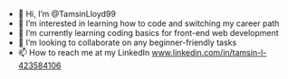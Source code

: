 - 👋 Hi, I’m @TamsinLloyd99
- 👀 I’m interested in learning how to code and switching my career path 
- 🌱 I’m currently learning coding basics for front-end web development
- 💞️ I’m looking to collaborate on any beginner-friendly tasks
- 📫 How to reach me at my LinkedIn www.linkedin.com/in/tamsin-l-423584106 
 

<!---
TamsinLloyd99/TamsinLloyd99 is a ✨ special ✨ repository because its `README.md` (this file) appears on your GitHub profile.
You can click the Preview link to take a look at your changes.
--->
